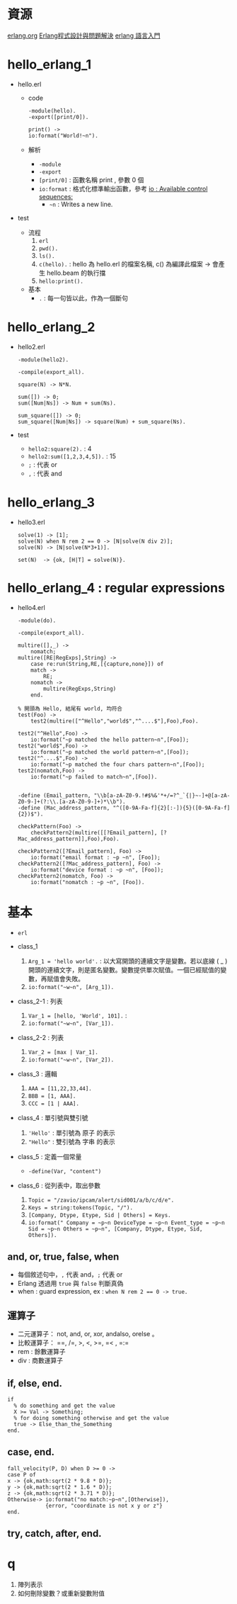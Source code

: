 # 資源
[erlang.org](http://erlang.org)
[Erlang程式設計與問題解決](https://zh.wikibooks.org/zh-tw/Erlang%E7%A8%8B%E5%BC%8F%E8%A8%AD%E8%A8%88%E8%88%87%E5%95%8F%E9%A1%8C%E8%A7%A3%E6%B1%BA)
[erlang 語言入門](http://lolikitty.pixnet.net/blog/post/128629189-erlang-%E8%AA%9E%E8%A8%80%E5%85%A5%E9%96%80%EF%BC%9Ahello-world-!!)

# hello_erlang_1

- hello.erl
	- code
	
		```
		-module(hello).
		-export([print/0]).
		
		print() -> 
		io:format("World!~n").
		```
	- 解析
		- `-module`
		- `-export`
		- `[print/0]` : 函數名稱 print , 參數 0 個
		- `io:format` : 格式化標準輸出函數，參考 [io : Available control sequences:](http://erlang.org/doc/man/io.html#fread-2)
			- `~n` : Writes a new line.

- test
	- 流程
		1. `erl`
		2. `pwd().`
		3. `ls().`
		4. `c(hello).` : hello 為 hello.erl 的檔案名稱, c() 為編譯此檔案 -> 會產生 hello.beam 的執行擋
		5. `hello:print().`
	- 基本
		- `.` : 每一句皆以此，作為一個斷句

# hello_erlang_2

- hello2.erl

	```
	-module(hello2).

	-compile(export_all).
	
	square(N) -> N*N.
	
	sum([]) -> 0;
	sum([Num|Ns]) -> Num + sum(Ns).
	
	sum_square([]) -> 0;
	sum_square([Num|Ns]) -> square(Num) + sum_square(Ns).
	```
- test
	- `hello2:square(2).` : 4
	- `hello2:sum([1,2,3,4,5]).` : 15
	- `;` : 代表 or
	- `,` : 代表 and

# hello_erlang_3

- hello3.erl

	```
	solve(1) -> [1];
	solve(N) when N rem 2 == 0 -> [N|solve(N div 2)];
	solve(N) -> [N|solve(N*3+1)].
	
	set(N) 	-> {ok, [H|T] = solve(N)}.
	```

# hello_erlang_4 : regular expressions

- hello4.erl

	```
	-module(do).
	
	-compile(export_all).
	
	multire([],_) ->
	    nomatch;
	multire([RE|RegExps],String) ->
	    case re:run(String,RE,[{capture,none}]) of
	    match ->
	        RE;
	    nomatch ->
	        multire(RegExps,String)
	    end.
	
	% 開頭為 Hello, 結尾有 world, 均符合
	test(Foo) ->
	    test2(multire(["^Hello","world$","^....$"],Foo),Foo).
	
	test2("^Hello",Foo) ->
	    io:format("~p matched the hello pattern~n",[Foo]);
	test2("world$",Foo) ->
	    io:format("~p matched the world pattern~n",[Foo]);
	test2("^....$",Foo) ->
	    io:format("~p matched the four chars pattern~n",[Foo]);
	test2(nomatch,Foo) ->
	    io:format("~p failed to match~n",[Foo]).
	
	
	-define (Email_pattern, "\\b[a-zA-Z0-9.!#$%&'*+/=?^_`{|}~-]+@[a-zA-Z0-9-]+(?:\\.[a-zA-Z0-9-]+)*\\b").
	-define (Mac_address_pattern, "^([0-9A-Fa-f]{2}[:-]){5}([0-9A-Fa-f]{2})$").
	
	checkPattern(Foo) -> 
		checkPattern2(multire([[?Email_pattern], [?Mac_address_pattern]],Foo),Foo).
	
	checkPattern2([?Email_pattern], Foo) ->
		io:format("email format : ~p ~n", [Foo]);
	checkPattern2([?Mac_address_pattern], Foo) ->
		io:format("device format : ~p ~n", [Foo]);
	checkPattern2(nomatch, Foo) ->
		io:format("nomatch : ~p ~n", [Foo]). 	
	```

# 基本

- `erl`

- class_1
	1. `Arg_1 = 'hello world'.` : 以大寫開頭的連續文字是變數。若以底線 ( _ ) 開頭的連續文字，則是匿名變數。變數提供單次賦值。一個已經賦值的變數，再賦值會失敗。
	2. `io:format("~w~n", [Arg_1]).`

- class_2-1 : 列表
	1. `Var_1 = [hello, 'World', 101].` : 
	2. `io:format("~w~n", [Var_1]).`
- class_2-2 : 列表
	1. `Var_2 = [max | Var_1].`
	2. `io:format("~w~n", [Var_2]).`
- class_3 : 邏輯
	1. `AAA = [11,22,33,44].`
	2. `BBB = [1, AAA].`
	3. `CCC = [1 | AAA].`
- class_4 : 單引號與雙引號
	1. `'Hello'` : 單引號為 原子 的表示
	2. `"Hello"` : 雙引號為 字串 的表示
- class_5 : 定義一個常量
	- `-define(Var, "content")`
- class_6 : 從列表中，取出參數
	1. `Topic = "/zavio/ipcam/alert/sid001/a/b/c/d/e".`
	2. `Keys = string:tokens(Topic, "/").`
	3. `[Company, Dtype, Etype, Sid | Others] = Keys.`
	4. `io:format(" Company = ~p~n DeviceType = ~p~n Event_type = ~p~n Sid = ~p~n Others = ~p~n", [Company, Dtype, Etype, Sid, Others]).`

## and, or, true, false, when

- 每個敘述句中，`,` 代表 and，`;` 代表 or
- Erlang 透過用 `true` 與 `false` 判斷真偽
- when : guard expression, ex : `when N rem 2 == 0 -> true.`

## 運算子

- 二元運算子： not, and, or, xor, andalso, orelse 。
- 比較運算子： ==, /=, >, <, >=, =< , =:=
- rem : 餘數運算子
- div : 商數運算子

## if, else, end.

```
if
  % do something and get the value
  X >= Val -> Something;
  % for doing something otherwise and get the value
  true -> Else_than_the_Something 
end.
```

## case, end.

```
fall_velocity(P, D) when D >= 0 ->
case P of
x -> {ok,math:sqrt(2 * 9.8 * D)};
y -> {ok,math:sqrt(2 * 1.6 * D)};
z -> {ok,math:sqrt(2 * 3.71 * D)};
Otherwise-> io:format("no match:~p~n",[Otherwise]),
            {error, "coordinate is not x y or z"}
end.
```

## try, catch, after, end.



# q

1. 陣列表示
2. 如何刪除變數？或重新變數附值

